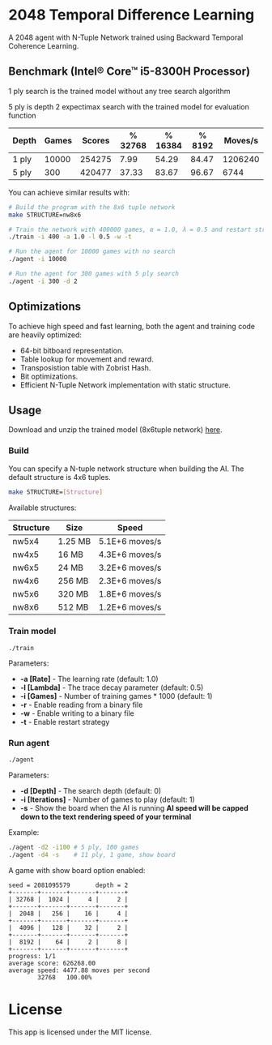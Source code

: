 # 2048 Temporal Difference Learning

A 2048 agent with N-Tuple Network trained using Backward Temporal Coherence Learning.

## Benchmark (Intel® Core™ i5-8300H Processor)

1 ply search is the trained model without any tree search algorithm

5 ply is depth 2 expectimax search with the trained model for evaluation function

| Depth | Games | Scores | % 32768 | % 16384 | % 8192 | Moves/s |
| ----- | ----- | ------ | ------- | ------- | ------ | ------- |
| 1 ply | 10000 | 254275 | 7.99    | 54.29   | 84.47  | 1206240 |
| 5 ply | 300   | 420477 | 37.33   | 83.67   | 96.67  | 6744    |

You can achieve similar results with:

```sh
# Build the program with the 8x6 tuple network
make STRUCTURE=nw8x6

# Train the network with 400000 games, α = 1.0, λ = 0.5 and restart strategy
./train -i 400 -a 1.0 -l 0.5 -w -t

# Run the agent for 10000 games with no search
./agent -i 10000

# Run the agent for 300 games with 5 ply search
./agent -i 300 -d 2
```

## Optimizations

To achieve high speed and fast learning, both the agent and training code are heavily optimized:

- 64-bit bitboard representation.
- Table lookup for movement and reward.
- Transposistion table with Zobrist Hash.
- Bit optimizations.
- Efficient N-Tuple Network implementation with static structure.

## Usage

Download and unzip the trained model (8x6tuple network) [here](../../releases/latest).

### Build

You can specify a N-tuple network structure when building the AI. The default structure is 4x6 tuples.

```sh
make STRUCTURE=[Structure]
```

Available structures:

| Structure | Size    | Speed          |
| --------- | ------- | -------------- |
| nw5x4     | 1.25 MB | 5.1E+6 moves/s |
| nw4x5     | 16 MB   | 4.3E+6 moves/s |
| nw6x5     | 24 MB   | 3.2E+6 moves/s |
| nw4x6     | 256 MB  | 2.3E+6 moves/s |
| nw5x6     | 320 MB  | 1.8E+6 moves/s |
| nw8x6     | 512 MB  | 1.2E+6 moves/s |

### Train model

```
./train
```

Parameters:

- **-a [Rate]** - The learning rate (default: 1.0)
- **-l [Lambda]** - The trace decay parameter (default: 0.5)
- **-i [Games]** - Number of training games \* 1000 (default: 1)
- **-r** - Enable reading from a binary file
- **-w** - Enable writing to a binary file
- **-t** - Enable restart strategy

### Run agent

```sh
./agent
```

Parameters:

- **-d [Depth]** - The search depth (default: 0)
- **-i [Iterations]** - Number of games to play (default: 1)
- **-s** - Show the board when the AI is running **AI speed will be capped down to the text rendering speed of your terminal**

Example:

```sh
./agent -d2 -i100 # 5 ply, 100 games
./agent -d4 -s    # 11 ply, 1 game, show board
```

A game with show board option enabled:

```
seed = 2081095579       depth = 2
+-------+-------+-------+-------+
| 32768 |  1024 |     4 |     2 |
+-------+-------+-------+-------+
|  2048 |   256 |    16 |     4 |
+-------+-------+-------+-------+
|  4096 |   128 |    32 |     2 |
+-------+-------+-------+-------+
|  8192 |    64 |     2 |     8 |
+-------+-------+-------+-------+
progress: 1/1
average score: 626268.00
average speed: 4477.88 moves per second
        32768   100.00%
```

# License

This app is licensed under the MIT license.
